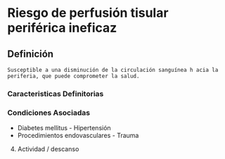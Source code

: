 # Riesgo de perfusión tisular periférica ineficaz
## Definición
	Susceptible a una disminución de la circulación sanguínea h acia la periferia, que puede comprometer la salud.

### Caracteristicas Definitorias


### Condiciones Asociadas
- Diabetes mellitus  - Hipertensión   
- Procedimientos endovasculares  - Trauma   
 
 
 
 
 
 
 
 
 
 
 
 
 
 
 4. Actividad / descanso


